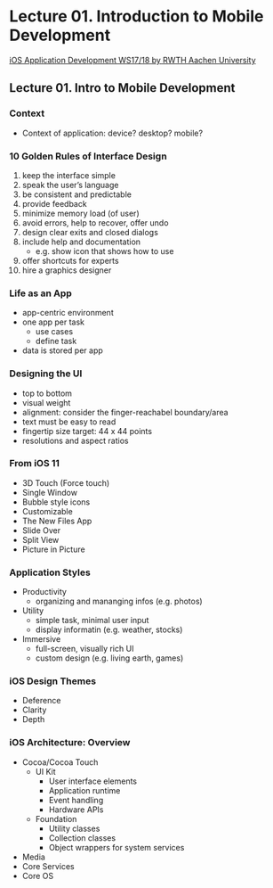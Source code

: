# Lecture 01. Introduction to Mobile Development

[iOS Application Development WS17/18 by RWTH Aachen University](https://itunes.apple.com/jm/course/ios-application-development-ws17-18/id1288558355)

## Lecture 01. Intro to Mobile Development

### Context

* Context of application: device? desktop? mobile?

### 10 Golden Rules of Interface Design

1. keep the interface simple
2. speak the user’s language
3. be consistent and predictable
4. provide feedback
5. minimize memory load \(of user\)
6. avoid errors, help to recover, offer undo
7. design clear exits and closed dialogs
8. include help and documentation
   * e.g. show icon that shows how to use
9. offer shortcuts for experts
10. hire a graphics designer

### Life as an App

* app-centric environment
* one app per task
  * use cases
  * define task
* data is stored per app

### Designing the UI

* top to bottom
* visual weight
* alignment: consider the finger-reachabel boundary/area
* text must be easy to read 
* fingertip size target: 44 x 44 points
* resolutions and aspect ratios

### From iOS 11

* 3D Touch \(Force touch\)
* Single Window
* Bubble style icons
* Customizable
* The New Files App
* Slide Over
* Split View
* Picture in Picture

### Application Styles

* Productivity
  * organizing and mananging infos \(e.g. photos\)
* Utility
  * simple task, minimal user input
  * display informatin \(e.g. weather, stocks\)
* Immersive
  * full-screen, visually rich UI
  * custom design \(e.g. living earth, games\)

### iOS Design Themes

* Deference
* Clarity
* Depth

### iOS Architecture: Overview

* Cocoa/Cocoa Touch
  * UI Kit
    * User interface elements
    * Application runtime
    * Event handling
    * Hardware APIs
  * Foundation
    * Utility classes
    * Collection classes
    * Object wrappers for system services
* Media
* Core Services
* Core OS



